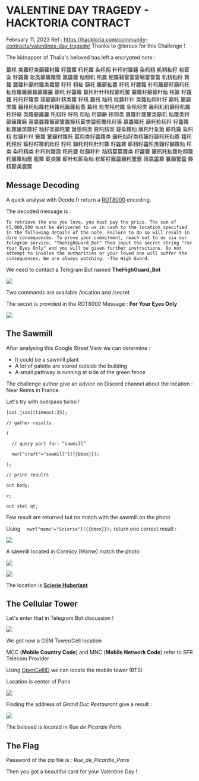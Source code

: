 # VALENTINE DAY TRAGEDY - HACKTORIA CONTRACT

February 11, 2023 Ref : https://hacktoria.com/community-contracts/valentines-day-tragedy/
Thanks to @leroux for this Challenge !

The kidnapper of Thalia's beloved has left a encrypted note :

籝籸 类籮籽类籲籮籿籮 籽籱籮 籸籷籮 粂籸籾 籵籸籿籮簵 粂籸籾 籶籾籼籽 籹籪粂 籽籱籮 籹类籲籬籮簷 籝籱籮 籼籾籶 籸籯 鲃簾簵簹簹簹簵簹簹簹 籶籾籼籽 籫籮 籭籮籵籲籿籮类籮籭 籽籸 籾籼 籲籷 籬籪籼籱 籽籸 籽籱籮 籵籸籬籪籽籲籸籷 籼籹籮籬籲籯籲籮籭 籲籷 籽籱籮 籯籸籵籵籸粀籲籷籰 籭籮籽籪籲籵籼 籸籯 籽籱籮 籷籸籽籮簷 籏籪籲籵籾类籮 籽籸 籭籸 籼籸 粀籲籵籵 类籮籼籾籵籽 籲籷 籭籲类籮 籬籸籷籼籮籺籾籮籷籬籮籼簷 籝籸 籹类籸籿籮 粂籸籾类 籬籸籶籶籲籽籶籮籷籽簵 类籮籪籬籱 籸籾籽 籽籸 籾籼 籿籲籪 籸籾类 籝籮籵籮籰类籪籶 籼籮类籿籲籬籮簵 簫籝籱籮籑籲籰籱籐籾籪类籭籨籋籸籽簫 籝籱籮籷 籲籷籹籾籽 籽籱籮 籼籮籬类籮籽 籼籽类籲籷籰 簫籏籸类 籢籸籾类 籎粂籮籼 籘籷籵粂簫 籪籷籭 粂籸籾 粀籲籵籵 籫籮 籰籲籿籮籷 籯籾类籽籱籮类 籲籷籼籽类籾籬籽籲籸籷籼簷 籍籸 籷籸籽 籪籽籽籮籶籹籽 籽籸 籲籷籿籸籵籿籮 籽籱籮 籪籾籽籱籸类籲籽籲籮籼 籸类 粂籸籾类 籵籸籿籮籭 籸籷籮 粀籲籵籵 籼籾籯籯籮类 籽籱籮 籬籸籷籼籮籺籾籮籷籬籮籼簷 籠籮 籪类籮 籪籵粀籪粂籼 粀籪籽籬籱籲籷籰簷 簶籝籱籮 籑籲籰籱 籐籾籪类籭簷

## Message Decoding

A quick analyse with Dcode.fr return a [ROT8000](https://www.dcode.fr/chiffre-rot8000) encoding.

The decoded message is : 

`To retrieve the one you love, you must pay the price. The sum of €5,000,000 must be delivered to us in cash to the location specified in the following details of the note. Failure to do so will result in dire consequences. To prove your commitment, reach out to us via our Telegram service, "TheHighGuard_Bot" Then input the secret string "For Your Eyes Only" and you will be given further instructions. Do not attempt to involve the authorities or your loved one will suffer the consequences. We are always watching. -The High Guard.`

We need to contact a Telegram Bot named **TheHighGuard_Bot**

![](Telegram_Bot.png)

Two commands are available /location and /secret

The secret is provided in the ROT8000 Message : **For Your Eyes Only**

![](Telegram_sawmill.png)

## The Sawmill

After analysing this Google Street View we can determine :

- It could be a sawmill plant
- A lot of palette are stored outside the building
- A small pathway is running at side of the green fence

The challenge author give an advice on Discord channel about the location : Near Reims in France.

Let's try with overpass turbo !

`[out:json][timeout:25];`

`// gather results`

`(`

`  // query part for: “sawmill”`

`  nwr["craft"="sawmill"]({{bbox}});`

`);`

`// print results`

`out body;`

`>;`

`out skel qt;`

Few result are returned but no match with the sawmill on the photo

Using `  nwr["name"="Scierie"]({{bbox}});` return one correct result :

![](Openstreetmap_location.png)

A sawmill located in Cormicy (Marne) match the photo

![](sawmill_aerial.png)


![](Streetview_sawmill.png)

The location is [**Scierie Huberlant**](https://goo.gl/maps/88Ya6u5fmPAck8vM7)


## The Cellular Tower 

Let's enter that in Telegram Bot discussion !

![](Telegram_tower.png)

We got now a GSM Tower/Cell location 

MCC (**Mobile Country Code**) and MNC (**Mobile Network Code**) refer to SFR Telecom Provider

Using [OpenCellID](https://opencellid.org/) we can locate the mobile tower (BTS)

Location is center of Paris

![](OpenCell_Location.png)

Finding the address of *Grand Duc Restaurant* give a result :

![](GoogleMap_Location.png)


The beloved is located in *Rue de Picardie Paris*

## The Flag

Password of the zip file is : *Rue_de_Picardie_Paris*

Then you got a beautiful card for your Valentine Day !


